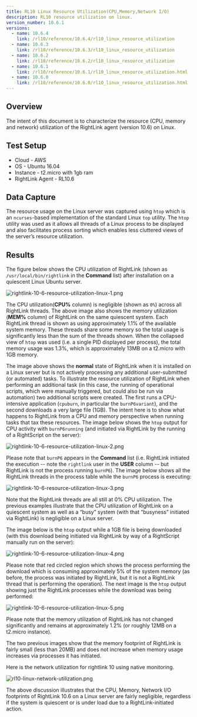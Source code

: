 ```yaml
---
title: RL10 Linux Resource Utilization(CPU,Memory,Network I/O)
description: RL10 resource utilization on linux.
version_number: 10.6.1
versions:
  - name: 10.6.4
    link: /rl10/reference/10.6.4/rl10_linux_resource_utilization
  - name: 10.6.3
    link: /rl10/reference/10.6.3/rl10_linux_resource_utilization
  - name: 10.6.2
    link: /rl10/reference/10.6.2/rl10_linux_resource_utilization
  - name: 10.6.1
    link: /rl10/reference/10.6.1/rl10_linux_resource_utilization.html
  - name: 10.6.0
    link: /rl10/reference/10.6.0/rl10_linux_resource_utilization.html
---
```

## Overview

The intent of this document is to characterize the resource (CPU, memory and network) utilization of the RightLink agent (version 10.6) on Linux.

## Test Setup

* Cloud - AWS
* OS - Ubuntu 16.04
* Instance - t2.micro with 1gb ram
* RightLink Agent - RL10.6

## Data Capture
The resource usage on the Linux server was captured using `htop` which is an `ncurses`-based implementation of the standard Linux `top` utility.  The `htop` utility was used as it allows all threads of a Linux process to be displayed and also facilitates process sorting which enables less cluttered views of the server’s resource utilization.

## Results

The figure below shows the CPU utilization of RightLink (shown as `/usr/local/bin/rightlink` in the **Command** list) after installation on a quiescent Linux Ubuntu server.

![rightlink-10-6-resource-utilization-linux-1.png](/img/rightlink-10-6-resource-utilization-linux-1.png)

The CPU utilization(**CPU%** column) is negligible (shown as `0%`) across all RightLink threads. The above image also shows the memory utilization (**MEM%** column) of RightLink on the same quiescent system. Each RightLink thread is shown as using approximately 1.1% of the available system memory. These threads share some memory so the total usage is significantly less than the sum of the threads shown.  When the collapsed view of `htop` was used (i.e. a single PID displayed per process), the total memory usage was 1.3%, which is approximately 13MB on a t2.micro with 1GB memory.

The image above shows the **normal** state of RightLink when it is installed on a Linux server but is not actively processing any additional user-submitted (or automated) tasks.  To illustrate the resource utilization of RightLink when performing an additional task (in this case, the running of operational scripts, which were manually triggered, but could also be run via automation) two additional scripts were created.  The first runs a CPU-intensive application (`cpuburn`, in particular the `burnP6variant`), and the second downloads a very large file (1GB).  The intent here is to show what happens to RightLink from a CPU and memory perspective when running tasks that tax these resources.  The image below shows the `htop` output for CPU activity with `burnP6running` (and initiated via RightLink by the running of a RightScript on the server):

![rightlink-10-6-resource-utilization-linux-2.png](/img/rightlink-10-6-resource-utilization-linux-2.png)

Please note that `burnP6` appears in the **Command** list (i.e. RightLink initiated the execution -- note the `rightlink` user in the **USER** column -- but RightLink is not the process running `burnP6`). The image below shows all the RightLink threads in the process table while the `burnP6` process is executing:

![rightlink-10-6-resource-utilization-linux-3.png](/img/rightlink-10-6-resource-utilization-linux-3.png)

 Note that the RightLink threads are all still at 0% CPU utilization.  The previous examples illustrate that the CPU utilization of RightLink on a quiescent system as well as a “busy” system (with that “busyness” initiated via RightLink) is negligible on a Linux server. 

 The image below is the `htop` output while a 1GB file is being downloaded (with this download being initiated via RightLink by way of a RightScript manually run on the server):

 ![rightlink-10-6-resource-utilization-linux-4.png](/img/rightlink-10-6-resource-utilization-linux-4.png)

 Please note that red circled region which shows the process performing the download which is consuming approximately 5% of the system memory (as before, the process was initiated by RightLink, but it is not a RightLink thread that is performing the operation).  The next image is the `htop` output showing just the RightLink processes while the download was being performed: 


 ![rightlink-10-6-resource-utilization-linux-5.png](/img/rightlink-10-6-resource-utilization-linux-5.png)

 Please note that the memory utilization of RightLink has not changed significantly and remains at approximately 1.2% (or roughly 12MB on a t2.micro instance). 
 
 The two previous images show that the memory footprint of RightLink is fairly small (less than 20MB) and does not increase when memory usage increases via processes it has initiated.
 
 Here is the network utilization for rightlink 10 using native monitoring.
 
 ![rl10-linux-network-utilization.png](/img/rl10-linux-network-utilization.png)
 
 The above discussion illustrates that the CPU, Memory, Network I/O footprints of RightLink 10.6 on a Linux server are fairly negligible, regardless if the system is quiescent or is under load due to a RightLink-initiated action.

